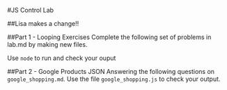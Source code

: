 #JS Control Lab

##Lisa makes a change!!

##Part 1 - Looping Exercises
Complete the following set of problems in lab.md by making new files.

Use `node` to run and check your ouput

##Part 2 - Google Products JSON
Answering the following questions on `google_shopping.md`. Use the file `google_shopping.js` to check your output.